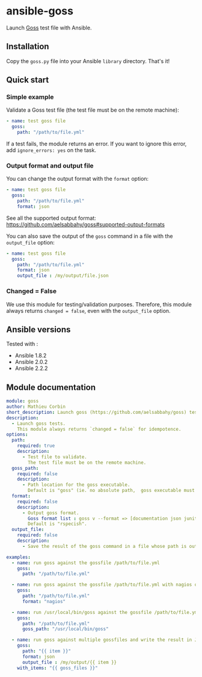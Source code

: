 
# ansible-goss

Launch [Goss](https://github.com/aelsabbahy/goss) test file with Ansible.

## Installation

Copy the `goss.py` file into your Ansible `library` directory. That's it!

## Quick start

### Simple example

Validate a Goss test file (the test file must be on the remote machine):

```yaml
- name: test goss file
  goss:
    path: "/path/to/file.yml"
```

If a test fails, the module returns an error.
If you want to ignore this error, add `ignore_errors: yes` on the task.

### Output format and output file

You can change the output format with the `format` option:

```yaml
- name: test goss file
  goss:
    path: "/path/to/file.yml"
    format: json
```

See all the supported output format: https://github.com/aelsabbahy/goss#supported-output-formats

You can also save the output of the `goss` command in a file with the `output_file` option:

```yaml
- name: test goss file
  goss:
    path: "/path/to/file.yml"
    format: json
    output_file : /my/output/file.json
```

### Changed = False

We use this module for testing/validation purposes.
Therefore, this module always returns `changed = false`, even with the `output_file` option.

## Ansible versions

Tested with :

- Ansible 1.8.2
- Ansible 2.0.2
- Ansible 2.2.2

## Module documentation

```yaml
module: goss
author: Mathieu Corbin
short_description: Launch goss (https://github.com/aelsabbahy/goss) tests
description:
  - Launch goss tests.
    This module always returns `changed = false` for idempotence.
options:
  path:
    required: true
    description:
      - Test file to validate.
        The test file must be on the remote machine.
  goss_path:
    required: false
    description:
      - Path location for the goss executable.
        Default is "goss" (ie.`no absolute path,  goss executable must be available in $PATH).
  format:
    required: false
    description:
      - Output goss format.
        Goss format list : goss v --format => [documentation json junit nagios nagios_verbose rspecish tap silent].
        Default is "rspecish".
  output_file:
    required: false
    description:
      - Save the result of the goss command in a file whose path is output_file

examples:
  - name: run goss against the gossfile /path/to/file.yml
    goss:
      path: "/path/to/file.yml"

  - name: run goss against the gossfile /path/to/file.yml with nagios output
    goss:
      path: "/path/to/file.yml"
      format: "nagios"

  - name: run /usr/local/bin/goss against the gossfile /path/to/file.yml
    goss:
      path: "/path/to/file.yml"
      goss_path: "/usr/local/bin/goss"

  - name: run goss against multiple gossfiles and write the result in JSON format to /my/output/ for each file
    goss:
      path: "{{ item }}"
      format: json
      output_file : /my/output/{{ item }}
    with_items: "{{ goss_files }}"
```
